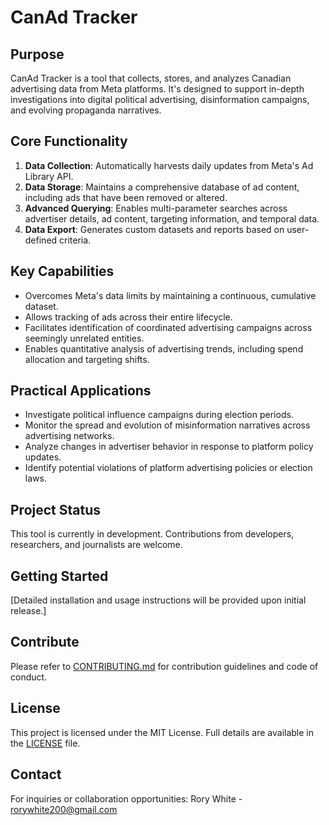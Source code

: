 # CanAd Tracker

## Purpose
CanAd Tracker is a tool that collects, stores, and analyzes Canadian advertising data from Meta platforms. It's designed to support in-depth investigations into digital political advertising, disinformation campaigns, and evolving propaganda narratives.

## Core Functionality
1. **Data Collection**: Automatically harvests daily updates from Meta's Ad Library API.
2. **Data Storage**: Maintains a comprehensive database of ad content, including ads that have been removed or altered.
3. **Advanced Querying**: Enables multi-parameter searches across advertiser details, ad content, targeting information, and temporal data.
4. **Data Export**: Generates custom datasets and reports based on user-defined criteria.

## Key Capabilities
- Overcomes Meta's data limits by maintaining a continuous, cumulative dataset.
- Allows tracking of ads across their entire lifecycle.
- Facilitates identification of coordinated advertising campaigns across seemingly unrelated entities.
- Enables quantitative analysis of advertising trends, including spend allocation and targeting shifts.

## Practical Applications
- Investigate political influence campaigns during election periods.
- Monitor the spread and evolution of misinformation narratives across advertising networks.
- Analyze changes in advertiser behavior in response to platform policy updates.
- Identify potential violations of platform advertising policies or election laws.

## Project Status
This tool is currently in development. Contributions from developers, researchers, and journalists are welcome.

## Getting Started
[Detailed installation and usage instructions will be provided upon initial release.]

## Contribute
Please refer to [CONTRIBUTING.md](CONTRIBUTING.md) for contribution guidelines and code of conduct.

## License
This project is licensed under the MIT License. Full details are available in the [LICENSE](LICENSE) file.

## Contact
For inquiries or collaboration opportunities:
Rory White - rorywhite200@gmail.com
